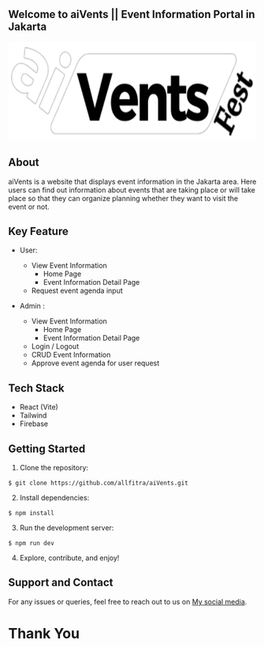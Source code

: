 ## Welcome to aiVents || Event Information Portal in Jakarta

<img src="./public/assets/images/Logo1.png" alt="Logo" height="200"/>

## About

aiVents is a website that displays event information in the Jakarta area. Here users can find out information about events that are taking place or will take place so that they can organize planning whether they want to visit the event or not.

## Key Feature

- User:

  - View Event Information
    - Home Page
    - Event Information Detail Page
  - Request event agenda input

- Admin :

  - View Event Information
    - Home Page
    - Event Information Detail Page
  - Login / Logout
  - CRUD Event Information
  - Approve event agenda for user request

## Tech Stack

- React (Vite)
- Tailwind
- Firebase

## Getting Started

1. Clone the repository:

```
$ git clone https://github.com/allfitra/aiVents.git
```

2. Install dependencies:

```
$ npm install
```

3. Run the development server:

```
$ npm run dev
```

4. Explore, contribute, and enjoy!

## Support and Contact

For any issues or queries, feel free to reach out to us on [My social media](https://www.linkedin.com/in/alfitra-fadjri/).

# Thank You

